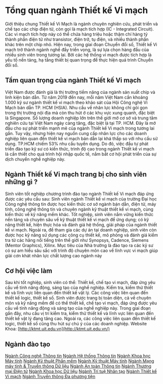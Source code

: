 # Tổng quan ngành Thiết kế Vi mạch
Giới thiệu chung
Thiết kế Vi Mạch là ngành chuyên nghiên cứu, phát triển và chế tạo các chip điện tử, còn gọi là mạch tích hợp (IC - Integrated Circuit). Các vi mạch tích hợp này có thể chứa hàng triệu hoặc thậm chí hàng tỷ thành phần điện tử như transistor, điện trở, tụ điện, và nhiều thành phần khác trên một chip nhỏ.
Hiện nay, trong giai đoạn Chuyển đổi số, Thiết kế Vi mạch trở thành ngành nghề đầy triển vọng, là sự lựa chọn hàng đầu của nhiều sinh viên trong tương lai. Bởi các hệ thống vi mạch được tích hợp là yếu tố nền tảng, hạ tầng thiết bị quan trọng để thực hiện quá trình Chuyển đổi số.
## Tầm quan trọng của ngành Thiết kế Vi mạch
Việt Nam được đánh giá là thị trường tiềm năng của ngành sản xuất chip và linh kiện bán dẫn. Từ năm 2019 đến nay, mỗi năm Việt Nam cần khoảng 1.000 kỹ sư ngành thiết kế vi mạch theo khảo sát của Hội Công nghệ Vi Mạch bán dẫn TP. HCM (HSIA). Nhu cầu về nhân lực không chỉ gói gọn trong thị trường nội địa mà còn thu hút ở các khu vực xung quanh, đặc biệt là Singapore.
Số lượng doanh nghiệp lớn trên thế giới mở cơ sở và trung tâm nghiên cứu tại Việt Nam ngày càng tăng, đặc biệt là tại TP. HCM. Đây là mở đầu cho sự phát triển mạnh mẽ của ngành Thiết kế Vi mạch trong tương lai gần.
Tuy vậy, nhưng hiện nay nguồn cung cấp nhân lực cho các doanh nghiệp liên quan đến thiết kế vi mạch bán dẫn lại khá thấp so với nhu cầu sử dụng. TP.HCM chiếm 53% nhu cầu tuyển dụng. Do đó, việc đầu tư phát triển đào tạo kỹ sư có kiến thức, trình độ cao trong ngành Thiết kế vi mạch là cần thiết cho quá trình hội nhập quốc tế, nắm bắt cơ hội phát triển của sự dịch chuyển nghề nghiệp này.

## Ngành Thiết kế Vi mạch trang bị cho sinh viên những gì ?
Sinh viên tốt nghiệp chương trình đào tạo ngành Thiết kế Vi mạch đáp ứng được các yêu cầu sau:
Sinh viên ngành Thiết kế vi mạch của trường Đại học Công nghệ thông tin được học kiến thức cơ sở ngành bán dẫn, điện tử, máy tính, công nghệ thông tin và chuyên ngành kỹ thuật thiết kế vi mạch, cùng kiến thức về kỹ năng mềm khác.
Tốt nghiệp, sinh viên nắm vững kiến thức nền tảng và chuyên sâu về kỹ thuật thiết kế vi mạch để ứng dụng; có kỹ năng thiết kế, hiện thực hóa và đánh giá hệ thống, giải pháp của ngành thiết kế vi mạch.
Ngoài ra, để tham gia các dự án tại doanh nghiệp, sinh viên còn được học kỹ năng sử dụng các công cụ thiết kế, mô phỏng và đánh giá kiểm tra từ các hãng nổi tiếng trên thế giới như Synopsys, Cadence, Siemens (Mentor Graphics), Xilinx.
Mục tiêu của Nhà trường là đào tạo ra các kỹ sư có sự am hiểu sâu sắc với trình độ chuyên môn cao về lĩnh vực vi mạch giúp giải cơn khát nhân lực chất lượng cao ngành này

## Cơ hội việc làm
Sau khi tốt nghiệp, sinh viên có thể:
 Thiết kế, chế tạo vi mạch, đáp ứng yêu cầu về tính năng động, sáng tạo của nghề nghiệp.
 Kiểm tra, kiểm thử thiết kế và lĩnh vực liên quan đến thiết kế vật lý.
 Các công việc liên quan đến thiết kế logic, thiết kế số.
Sinh viên được trang bị toàn diện, cả về chuyên môn và kỹ năng mềm để có thể thiết kế, chế tạo vi mạch, đáp ứng được yêu cầu về tính năng động và sáng tạo của nghề nghiệp này.
Trong giai đoạn gần đây, nhu cầu vị trí kiểm tra, kiểm thử thiết kế và lĩnh vực liên quan đến thiết kế vật lý đang tăng cao. Ngoài ra, các công việc liên quan đến thiết kế logic, thiết kế số cũng thu hút sự chú ý của các doanh nghiệp.
Website Khoa: [http://ktmt.uit.edu.vn](http://ktmt.uit.edu.vn/)
## Ngành đào tạo
 [Ngành Công nghệ Thông tin](https://tuyensinh.uit.edu.vn/tong-quan-nganh-cong-nghe-thong-tin)
 [Ngành Hệ thống Thông tin](https://tuyensinh.uit.edu.vn/tong-quan-nganh-he-thong-thong-tin)
 [Ngành Khoa học Máy tính](https://tuyensinh.uit.edu.vn/tong-quan-nganh-khoa-hoc-may-tinh)
 [Ngành Kỹ thuật Phần mềm](https://tuyensinh.uit.edu.vn/tong-quan-nganh-ky-thuat-phan-mem)
 [Ngành Kỹ thuật Máy tính](https://tuyensinh.uit.edu.vn/tong-quan-nganh-ky-thuat-may-tinh)
 [Ngành Mạng máy tính & Truyền thông Dữ liệu](https://tuyensinh.uit.edu.vn/tong-quan-nganh-mang-may-tinh-va-truyen-thong-du-lieu)
 [Ngành An toàn Thông tin](https://tuyensinh.uit.edu.vn/tong-quan-nganh-an-toan-thong-tin)
 [Ngành Thương mại Điện tử](https://tuyensinh.uit.edu.vn/tong-quan-nganh-thuong-mai-dien-tu)
 [Ngành Khoa học Dữ liệu](https://tuyensinh.uit.edu.vn/tong-quan-nganh-khoa-hoc-du-lieu)
 [Ngành Trí tuệ Nhân tạo](https://tuyensinh.uit.edu.vn/tong-quan-nganh-tri-tue-nhan-tao)
 [Ngành Thiết kế Vi mạch](https://tuyensinh.uit.edu.vn/tong-quan-nganh-thiet-ke-vi-mach)
 [Ngành Truyền thông Đa phương tiện](https://tuyensinh.uit.edu.vn/tong-quan-nganh-truyen-thong-da-phuong-tien)